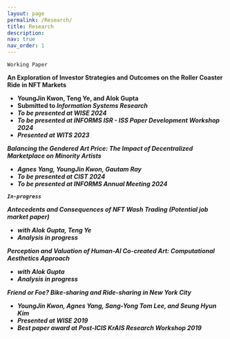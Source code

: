 ```yaml
---
layout: page
permalink: /Research/
title: Research
description:
nav: true
nav_order: 1
---
```


`Working Paper`

<b>An Exploration of Investor Strategies and Outcomes on the Roller Coaster Ride in NFT Markets<b>
- <b>YoungJin Kwon</b>, Teng Ye, and Alok Gupta 
- Submitted to  <i>Information Systems Research<i>
- To be presented at WISE 2024
- To be presented at INFORMS ISR - ISS Paper Development Workshop 2024
- Presented at WITS 2023

<b>Balancing the Gendered Art Price: The Impact of Decentralized Marketplace on Minority Artists<b>
- Agnes Yang, <b>YoungJin Kwon</b>, Gautam Ray 
- To be presented at CIST 2024
- To be presented at INFORMS Annual Meeting 2024

`In-progress`

<b>Antecedents and Consequences of NFT Wash Trading<b>  (<i>Potential job market paper<i>)
- with Alok Gupta, Teng Ye
- Analysis in progress 

<b>Perception and Valuation of Human-AI Co-created Art: Computational Aesthetics Approach<b>
- with Alok Gupta
- Analysis in progress

<b>Friend or Foe? Bike-sharing and Ride-sharing in New York City<b>
- <b>YoungJin Kwon</b>, Agnes Yang, Sang-Yong Tom Lee, and Seung Hyun Kim
- Presented at WISE 2019
- Best paper award at Post-ICIS KrAIS Research Workshop 2019
